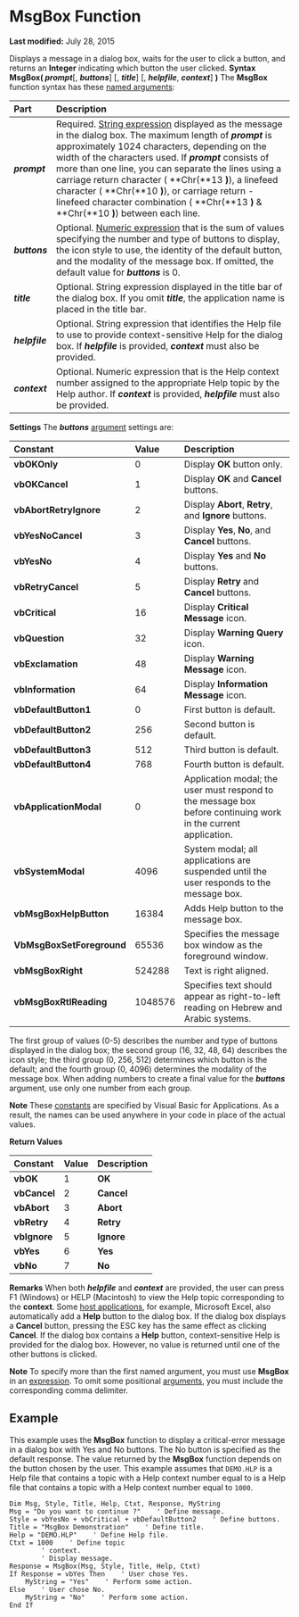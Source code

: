 
# MsgBox Function

 **Last modified:** July 28, 2015


Displays a message in a dialog box, waits for the user to click a button, and returns an  **Integer** indicating which button the user clicked.
 **Syntax**
 **MsgBox( _prompt_**[,  **_buttons_**] [,  **_title_**] [,  **_helpfile_**,  **_context_**] **)**
The  **MsgBox** function syntax has these [named arguments](b8bdf64f-5920-1ae9-16d0-b26d09524a30.md):


|**Part**|**Description**|
|:-----|:-----|
| **_prompt_**|Required.  [String expression](b8bdf64f-5920-1ae9-16d0-b26d09524a30.md) displayed as the message in the dialog box. The maximum length of **_prompt_** is approximately 1024 characters, depending on the width of the characters used. If **_prompt_** consists of more than one line, you can separate the lines using a carriage return character ( **Chr(**13 **)**), a linefeed character ( **Chr(**10 **)**), or carriage return - linefeed character combination ( **Chr(**13 **)** &amp; **Chr(**10 **)**) between each line.|
| **_buttons_**|Optional.  [Numeric expression](b8bdf64f-5920-1ae9-16d0-b26d09524a30.md) that is the sum of values specifying the number and type of buttons to display, the icon style to use, the identity of the default button, and the modality of the message box. If omitted, the default value for **_buttons_** is 0.|
| **_title_**|Optional. String expression displayed in the title bar of the dialog box. If you omit  **_title_**, the application name is placed in the title bar.|
| **_helpfile_**|Optional. String expression that identifies the Help file to use to provide context-sensitive Help for the dialog box. If  **_helpfile_** is provided, **_context_** must also be provided.|
| **_context_**|Optional. Numeric expression that is the Help context number assigned to the appropriate Help topic by the Help author. If  **_context_** is provided, **_helpfile_** must also be provided.|
 **Settings**
The  **_buttons_** [argument](b8bdf64f-5920-1ae9-16d0-b26d09524a30.md) settings are:


|**Constant**|**Value**|**Description**|
|:-----|:-----|:-----|
| **vbOKOnly**|0|Display  **OK** button only.|
| **vbOKCancel**|1|Display  **OK** and **Cancel** buttons.|
| **vbAbortRetryIgnore**|2|Display  **Abort**,  **Retry**, and  **Ignore** buttons.|
| **vbYesNoCancel**|3|Display  **Yes**,  **No**, and  **Cancel** buttons.|
| **vbYesNo**|4|Display  **Yes** and **No** buttons.|
| **vbRetryCancel**|5|Display  **Retry** and **Cancel** buttons.|
| **vbCritical**|16|Display  **Critical Message** icon.|
| **vbQuestion**|32|Display  **Warning Query** icon.|
| **vbExclamation**|48|Display  **Warning Message** icon.|
| **vbInformation**|64|Display  **Information Message** icon.|
| **vbDefaultButton1**|0|First button is default.|
| **vbDefaultButton2**|256|Second button is default.|
| **vbDefaultButton3**|512|Third button is default.|
| **vbDefaultButton4**|768|Fourth button is default.|
| **vbApplicationModal**|0|Application modal; the user must respond to the message box before continuing work in the current application.|
| **vbSystemModal**|4096|System modal; all applications are suspended until the user responds to the message box.|
| **vbMsgBoxHelpButton**|16384|Adds Help button to the message box.|
| **VbMsgBoxSetForeground**|65536|Specifies the message box window as the foreground window.|
| **vbMsgBoxRight**|524288|Text is right aligned.|
| **vbMsgBoxRtlReading**|1048576|Specifies text should appear as right-to-left reading on Hebrew and Arabic systems.|
The first group of values (0-5) describes the number and type of buttons displayed in the dialog box; the second group (16, 32, 48, 64) describes the icon style; the third group (0, 256, 512) determines which button is the default; and the fourth group (0, 4096) determines the modality of the message box. When adding numbers to create a final value for the  **_buttons_** argument, use only one number from each group.

 **Note**  These  [constants](b8bdf64f-5920-1ae9-16d0-b26d09524a30.md) are specified by Visual Basic for Applications. As a result, the names can be used anywhere in your code in place of the actual values.

 **Return Values**


|**Constant**|**Value**|**Description**|
|:-----|:-----|:-----|
| **vbOK**|1| **OK**|
| **vbCancel**|2| **Cancel**|
| **vbAbort**|3| **Abort**|
| **vbRetry**|4| **Retry**|
| **vbIgnore**|5| **Ignore**|
| **vbYes**|6| **Yes**|
| **vbNo**|7| **No**|
 **Remarks**
When both  **_helpfile_** and **_context_** are provided, the user can press F1 (Windows) or HELP (Macintosh) to view the Help topic corresponding to the **context**. Some  [host applications](b8bdf64f-5920-1ae9-16d0-b26d09524a30.md), for example, Microsoft Excel, also automatically add a  **Help** button to the dialog box.
If the dialog box displays a  **Cancel** button, pressing the ESC key has the same effect as clicking **Cancel**. If the dialog box contains a  **Help** button, context-sensitive Help is provided for the dialog box. However, no value is returned until one of the other buttons is clicked.

 **Note**  To specify more than the first named argument, you must use  **MsgBox** in an [expression](b8bdf64f-5920-1ae9-16d0-b26d09524a30.md). To omit some positional  [arguments](b8bdf64f-5920-1ae9-16d0-b26d09524a30.md), you must include the corresponding comma delimiter.


## Example

This example uses the  **MsgBox** function to display a critical-error message in a dialog box with Yes and No buttons. The No button is specified as the default response. The value returned by the **MsgBox** function depends on the button chosen by the user. This example assumes that `DEMO.HLP` is a Help file that contains a topic with a Help context number equal to is a Help file that contains a topic with a Help context number equal to `1000`.


```
Dim Msg, Style, Title, Help, Ctxt, Response, MyString
Msg = "Do you want to continue ?"    ' Define message.
Style = vbYesNo + vbCritical + vbDefaultButton2    ' Define buttons.
Title = "MsgBox Demonstration"    ' Define title.
Help = "DEMO.HLP"    ' Define Help file.
Ctxt = 1000    ' Define topic
        ' context. 
        ' Display message.
Response = MsgBox(Msg, Style, Title, Help, Ctxt)
If Response = vbYes Then    ' User chose Yes.
    MyString = "Yes"    ' Perform some action.
Else    ' User chose No.
    MyString = "No"    ' Perform some action.
End If

```

